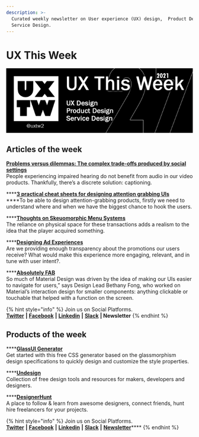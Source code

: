 ```yaml
---
description: >-
  Curated weekly newsletter on User experience (UX) design,  Product Design and
  Service Design.
---
```


# UX This Week

![](.gitbook/assets/uxtw-banner-2021-27.jpg)

## Articles of the week

[**Problems versus dilemmas: The complex trade-offs produced by social settings**](https://design.facebook.com/stories/problems-versus-dilemmas-the-complex-trade-offs-produced-by-social-settings/?ref=uxthisweek)  
People experiencing impaired hearing do not benefit from audio in our video products. Thankfully, there’s a discrete solution: captioning.

\*\*\*\*[**3 practical cheat sheets for designing attention grabbing UIs**](https://uxdesign.cc/3-practical-cheat-sheets-for-designing-attention-grabbing-uis-318e588bd864/?ref=uxthisweek)  
****To be able to design attention-grabbing products, firstly we need to understand where and when we have the biggest chance to hook the users. 

\*\*\*\*[**Thoughts on Skeuomorphic Menu Systems**](https://medium.com/@charliedeets/thoughts-on-skeuomorphic-menu-systems-9f02b1dd173f)  
The reliance on physical space for these transactions adds a realism to the idea that the player acquired something.

\*\*\*\*[**Designing Ad Experiences**](https://spotify.design/article/designing-ad-experiences)  
Are we providing enough transparency about the promotions our users receive? What would make this experience more engaging, relevant, and in tune with user intent?.

\*\*\*\*[**Absolutely FAB**](https://design.google/library/floating-action-button/)  
So much of Material Design was driven by the idea of making our UIs easier to navigate for users,” says Design Lead Bethany Fong, who worked on Material’s interaction design for smaller components: anything clickable or touchable that helped with a function on the screen.

{% hint style="info" %}
Join us on Social Platforms.   
[**Twitter**](https://twitter.com/uxtw2) **\|** [**Facebook**](https://www.facebook.com/webusabilityandux) **\|** [**Linkedin**](https://www.linkedin.com/groups/1875717/) **\|** [**Slack**](https://join.slack.com/t/uxthisweek/shared_invite/zt-szpdweo1-d78hso8FppFcI68Xue_9Yw) **\| Newsletter**
{% endhint %}

## Products of the week

\*\*\*\*[**GlassUI Generator**](https://ui.glass/generator/?ref=uxthisweek)  
Get started with this free CSS generator based on the glassmorphism design specifications to quickly design and customize the style properties.

\*\*\*\*[**Undesign**](https://undesign.learn.uno/?ref=uxthisweek)  
Collection of free design tools and resources for makers, developers and designers.

\*\*\*\*[**DesignerHunt**](https://www.designerhunt.io/?ref=uxthisweek)  
A place to follow & learn from awesome designers, connect friends, hunt hire freelancers for your projects.

{% hint style="info" %}
Join us on Social Platforms.  
[**Twitter**](https://twitter.com/uxtw2) **\|** [**Facebook**](https://www.facebook.com/webusabilityandux) **\|** [**Linkedin**](https://www.linkedin.com/groups/1875717/) **\|** [**Slack**](https://join.slack.com/t/uxthisweek/shared_invite/zt-szpdweo1-d78hso8FppFcI68Xue_9Yw) **\|** [**Newsletter**](https://gmail.us17.list-manage.com/subscribe?u=1b23fd286b43ac36e4acba123&id=0009036f95)\*\*\*\*
{% endhint %}



